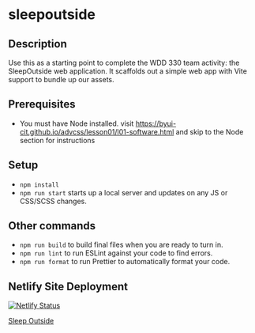 # sleepoutside

## Description

Use this as a starting point to complete the WDD 330 team activity: the SleepOutside web application. It scaffolds out a simple web app with Vite support to bundle up our assets.

## Prerequisites

- You must have Node installed. visit https://byui-cit.github.io/advcss/lesson01/l01-software.html and skip to the Node section for instructions

## Setup

- `npm install`
- `npm run start` starts up a local server and updates on any JS or CSS/SCSS changes.

## Other commands

- `npm run build` to build final files when you are ready to turn in.
- `npm run lint` to run ESLint against your code to find errors.
- `npm run format` to run Prettier to automatically format your code.

## Netlify Site Deployment

[![Netlify Status](https://api.netlify.com/api/v1/badges/9532fc66-09b3-48e4-af05-f8ff026717ee/deploy-status)](https://app.netlify.com/sites/sleepoutside-wdd330-team06/deploys)

[Sleep Outside](https://sleepoutside-wdd330-team06.netlify.app/)
